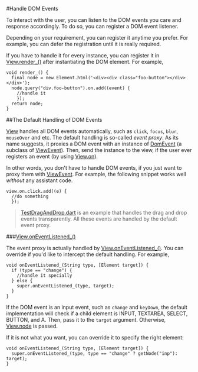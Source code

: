 #Handle DOM Events

To interact with the user, you can listen to the DOM events you care and response accordingly. To do so, you can register a DOM event listener.

Depending on your requirement, you can register it anytime you prefer. For example, you can defer the registration until it is really required.

If you have to handle it for every instance, you can register it in [View.render_()](api:view) after instantiating the DOM element. For example,

    void render_() {
      final node = new Element.html('<div><div class="foo-button"></div></div>');
      node.query("div.foo-button").on.add((event) {
        //handle it
        });
      return node;
    }

##The Default Handling of DOM Events

[View](api:view) handles all DOM events automatically, such as `click`, `focus`, `blur`, `mouseOver` and etc. The default handling is so-called *event proxy*. As its name suggests, it proxies a DOM event with an instance of [DomEvent](api:event) (a subclass of [ViewEvent](api:event)). Then, send the instance to the view, if the user ever registers an event (by using [View.on](api:view)).

In other words, you don't have to handle DOM events, if you just want to proxy them with [ViewEvent](api:event). For example, the following snippet works well *without* any assistant code.

    view.on.click.add((e) {
      //do something
      });

> [TestDragAndDrop.dart](source:test) is an example that handles the drag and drop events transparently. All these events are handled by the default event proxy.

###[View.onEventListened_()](api:view)

The event proxy is actually handled by [View.onEventListened_()](api:view). You can override if you'd like to intercept the default handling. For example,

    void onEventListened_(String type, [Element target]) {
      if (type == "change") {
        //handle it specially
      } else {
        super.onEventListened_(type, target);
      }
    }

If the DOM event is an input event, such as `change` and `keyDown`, the default implementation will check if a child element is INPUT, TEXTAREA, SELECT, BUTTON, and A. Then, pass it to the `target` argument. Otherwise, [View.node](api:view) is passed.

If it is not what you want, you can override it to specify the right element:

    void onEventListened_(String type, [Element target]) {
      super.onEventListened_(type, type == "change" ? getNode("inp"): target);
    }

